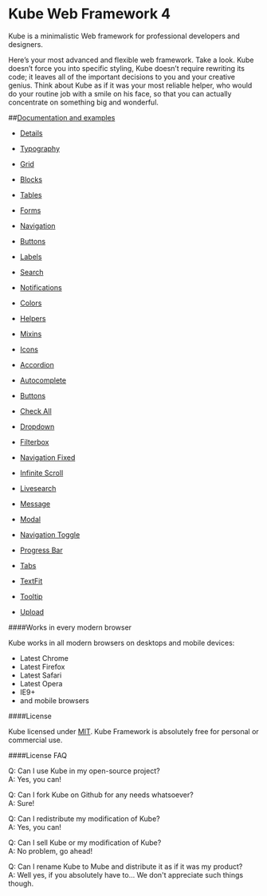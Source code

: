 Kube Web Framework 4
====

Kube is a minimalistic Web framework for professional developers and designers.

Here’s your most advanced and flexible web framework. Take a look. Kube doesn’t force you into specific styling, Kube doesn’t require rewriting its code; it leaves all of the important decisions to you and your creative genius. Think about Kube as if it was your most reliable helper, who would do your routine job with a smile on his face, so that you can actually concentrate on something big and wonderful.

##[Documentation and examples](http://imperavi.com/kube/)

- [Details](http://k1.imperavi.com/)
- [Typography](http://k1.imperavi.com/index.php?m=typography)
- [Grid](http://k1.imperavi.com/index.php?m=grid)
- [Blocks](http://k1.imperavi.com/index.php?m=blocks)
- [Tables](http://k1.imperavi.com/index.php?m=tables)
- [Forms](http://k1.imperavi.com/index.php?m=forms)
- [Navigation](http://k1.imperavi.com/index.php?m=navigation)
- [Buttons](http://k1.imperavi.com/index.php?m=buttons)
- [Labels](http://k1.imperavi.com/index.php?m=labels)
- [Search](http://k1.imperavi.com/index.php?m=search)
- [Notifications](http://k1.imperavi.com/index.php?m=notifications)
- [Colors](http://k1.imperavi.com/index.php?m=colors)
- [Helpers](http://k1.imperavi.com/index.php?m=helpers)
- [Mixins](http://k1.imperavi.com/index.php?m=mixins)
- [Icons](http://k1.imperavi.com/index.php?m=icons)

- [Accordion](http://k1.imperavi.com/index.php?m=js-accordion)
- [Autocomplete](http://k1.imperavi.com/index.php?m=js-autocomplete)
- [Buttons](http://k1.imperavi.com/index.php?m=js-buttons)
- [Check All](http://k1.imperavi.com/index.php?m=js-check-all)
- [Dropdown](http://k1.imperavi.com/index.php?m=js-dropdown)
- [Filterbox](http://k1.imperavi.com/index.php?m=js-filterbox)
- [Navigation Fixed](http://k1.imperavi.com/index.php?m=js-fixed)
- [Infinite Scroll](http://k1.imperavi.com/index.php?m=js-infinite-scroll)
- [Livesearch](http://k1.imperavi.com/index.php?m=js-livesearch)
- [Message](http://k1.imperavi.com/index.php?m=js-message)
- [Modal](http://k1.imperavi.com/index.php?m=js-modal)
- [Navigation Toggle](http://k1.imperavi.com/index.php?m=js-navigation-toggle)
- [Progress Bar](http://k1.imperavi.com/index.php?m=js-progress)
- [Tabs](http://k1.imperavi.com/index.php?m=js-tabs)
- [TextFit](http://k1.imperavi.com/index.php?m=js-textfit)
- [Tooltip](http://k1.imperavi.com/index.php?m=js-tooltip)
- [Upload](http://k1.imperavi.com/index.php?m=js-upload)




####Works in every modern browser

Kube works in all modern browsers on desktops and mobile devices:

- Latest Chrome
- Latest Firefox
- Latest Safari
- Latest Opera
- IE9+
- and mobile browsers

####License

Kube licensed under [MIT](http://opensource.org/licenses/MIT). Kube Framework is absolutely free for personal or commercial use.

####License FAQ

Q: Can I use Kube in my open-source project?<br>
A: Yes, you can!

Q: Can I fork Kube on Github for any needs whatsoever?<br>
A: Sure!

Q: Can I redistribute my modification of Kube?<br>
A: Yes, you can!

Q: Can I sell Kube or my modification of Kube?<br>
A: No problem, go ahead!

Q: Can I rename Kube to Mube and distribute it as if it was my product?<br>
A: Well yes, if you absolutely have to… We don't appreciate such things though.
